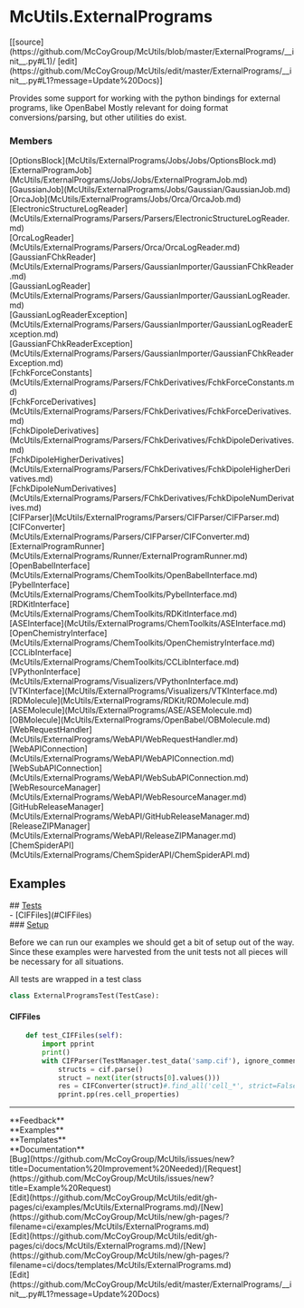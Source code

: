 # <a id="McUtils.ExternalPrograms">McUtils.ExternalPrograms</a> 
<div class="docs-source-link" markdown="1">
[[source](https://github.com/McCoyGroup/McUtils/blob/master/ExternalPrograms/__init__.py#L1)/
[edit](https://github.com/McCoyGroup/McUtils/edit/master/ExternalPrograms/__init__.py#L1?message=Update%20Docs)]
</div>
    
Provides some support for working with the python bindings for external programs, like OpenBabel
Mostly relevant for doing format conversions/parsing, but other utilities do exist.

### Members
<div class="container alert alert-secondary bg-light">
  <div class="row">
   <div class="col" markdown="1">
[OptionsBlock](McUtils/ExternalPrograms/Jobs/Jobs/OptionsBlock.md)   
</div>
   <div class="col" markdown="1">
[ExternalProgramJob](McUtils/ExternalPrograms/Jobs/Jobs/ExternalProgramJob.md)   
</div>
   <div class="col" markdown="1">
[GaussianJob](McUtils/ExternalPrograms/Jobs/Gaussian/GaussianJob.md)   
</div>
</div>
  <div class="row">
   <div class="col" markdown="1">
[OrcaJob](McUtils/ExternalPrograms/Jobs/Orca/OrcaJob.md)   
</div>
   <div class="col" markdown="1">
[ElectronicStructureLogReader](McUtils/ExternalPrograms/Parsers/Parsers/ElectronicStructureLogReader.md)   
</div>
   <div class="col" markdown="1">
[OrcaLogReader](McUtils/ExternalPrograms/Parsers/Orca/OrcaLogReader.md)   
</div>
</div>
  <div class="row">
   <div class="col" markdown="1">
[GaussianFChkReader](McUtils/ExternalPrograms/Parsers/GaussianImporter/GaussianFChkReader.md)   
</div>
   <div class="col" markdown="1">
[GaussianLogReader](McUtils/ExternalPrograms/Parsers/GaussianImporter/GaussianLogReader.md)   
</div>
   <div class="col" markdown="1">
[GaussianLogReaderException](McUtils/ExternalPrograms/Parsers/GaussianImporter/GaussianLogReaderException.md)   
</div>
</div>
  <div class="row">
   <div class="col" markdown="1">
[GaussianFChkReaderException](McUtils/ExternalPrograms/Parsers/GaussianImporter/GaussianFChkReaderException.md)   
</div>
   <div class="col" markdown="1">
[FchkForceConstants](McUtils/ExternalPrograms/Parsers/FChkDerivatives/FchkForceConstants.md)   
</div>
   <div class="col" markdown="1">
[FchkForceDerivatives](McUtils/ExternalPrograms/Parsers/FChkDerivatives/FchkForceDerivatives.md)   
</div>
</div>
  <div class="row">
   <div class="col" markdown="1">
[FchkDipoleDerivatives](McUtils/ExternalPrograms/Parsers/FChkDerivatives/FchkDipoleDerivatives.md)   
</div>
   <div class="col" markdown="1">
[FchkDipoleHigherDerivatives](McUtils/ExternalPrograms/Parsers/FChkDerivatives/FchkDipoleHigherDerivatives.md)   
</div>
   <div class="col" markdown="1">
[FchkDipoleNumDerivatives](McUtils/ExternalPrograms/Parsers/FChkDerivatives/FchkDipoleNumDerivatives.md)   
</div>
</div>
  <div class="row">
   <div class="col" markdown="1">
[CIFParser](McUtils/ExternalPrograms/Parsers/CIFParser/CIFParser.md)   
</div>
   <div class="col" markdown="1">
[CIFConverter](McUtils/ExternalPrograms/Parsers/CIFParser/CIFConverter.md)   
</div>
   <div class="col" markdown="1">
[ExternalProgramRunner](McUtils/ExternalPrograms/Runner/ExternalProgramRunner.md)   
</div>
</div>
  <div class="row">
   <div class="col" markdown="1">
[OpenBabelInterface](McUtils/ExternalPrograms/ChemToolkits/OpenBabelInterface.md)   
</div>
   <div class="col" markdown="1">
[PybelInterface](McUtils/ExternalPrograms/ChemToolkits/PybelInterface.md)   
</div>
   <div class="col" markdown="1">
[RDKitInterface](McUtils/ExternalPrograms/ChemToolkits/RDKitInterface.md)   
</div>
</div>
  <div class="row">
   <div class="col" markdown="1">
[ASEInterface](McUtils/ExternalPrograms/ChemToolkits/ASEInterface.md)   
</div>
   <div class="col" markdown="1">
[OpenChemistryInterface](McUtils/ExternalPrograms/ChemToolkits/OpenChemistryInterface.md)   
</div>
   <div class="col" markdown="1">
[CCLibInterface](McUtils/ExternalPrograms/ChemToolkits/CCLibInterface.md)   
</div>
</div>
  <div class="row">
   <div class="col" markdown="1">
[VPythonInterface](McUtils/ExternalPrograms/Visualizers/VPythonInterface.md)   
</div>
   <div class="col" markdown="1">
[VTKInterface](McUtils/ExternalPrograms/Visualizers/VTKInterface.md)   
</div>
   <div class="col" markdown="1">
[RDMolecule](McUtils/ExternalPrograms/RDKit/RDMolecule.md)   
</div>
</div>
  <div class="row">
   <div class="col" markdown="1">
[ASEMolecule](McUtils/ExternalPrograms/ASE/ASEMolecule.md)   
</div>
   <div class="col" markdown="1">
[OBMolecule](McUtils/ExternalPrograms/OpenBabel/OBMolecule.md)   
</div>
   <div class="col" markdown="1">
[WebRequestHandler](McUtils/ExternalPrograms/WebAPI/WebRequestHandler.md)   
</div>
</div>
  <div class="row">
   <div class="col" markdown="1">
[WebAPIConnection](McUtils/ExternalPrograms/WebAPI/WebAPIConnection.md)   
</div>
   <div class="col" markdown="1">
[WebSubAPIConnection](McUtils/ExternalPrograms/WebAPI/WebSubAPIConnection.md)   
</div>
   <div class="col" markdown="1">
[WebResourceManager](McUtils/ExternalPrograms/WebAPI/WebResourceManager.md)   
</div>
</div>
  <div class="row">
   <div class="col" markdown="1">
[GitHubReleaseManager](McUtils/ExternalPrograms/WebAPI/GitHubReleaseManager.md)   
</div>
   <div class="col" markdown="1">
[ReleaseZIPManager](McUtils/ExternalPrograms/WebAPI/ReleaseZIPManager.md)   
</div>
   <div class="col" markdown="1">
[ChemSpiderAPI](McUtils/ExternalPrograms/ChemSpiderAPI/ChemSpiderAPI.md)   
</div>
</div>
  <div class="row">
   <div class="col" markdown="1">
   
</div>
   <div class="col" markdown="1">
   
</div>
   <div class="col" markdown="1">
   
</div>
</div>
</div>





## Examples













<div class="collapsible-section">
 <div class="collapsible-section collapsible-section-header" markdown="1">
## <a class="collapse-link" data-toggle="collapse" href="#Tests-67a47f" markdown="1"> Tests</a> <a class="float-right" data-toggle="collapse" href="#Tests-67a47f"><i class="fa fa-chevron-down"></i></a>
 </div>
 <div class="collapsible-section collapsible-section-body collapse show" id="Tests-67a47f" markdown="1">
 - [CIFFiles](#CIFFiles)

<div class="collapsible-section">
 <div class="collapsible-section collapsible-section-header" markdown="1">
### <a class="collapse-link" data-toggle="collapse" href="#Setup-ed20a7" markdown="1"> Setup</a> <a class="float-right" data-toggle="collapse" href="#Setup-ed20a7"><i class="fa fa-chevron-down"></i></a>
 </div>
 <div class="collapsible-section collapsible-section-body collapse show" id="Setup-ed20a7" markdown="1">
 
Before we can run our examples we should get a bit of setup out of the way.
Since these examples were harvested from the unit tests not all pieces
will be necessary for all situations.

All tests are wrapped in a test class
```python
class ExternalProgramsTest(TestCase):
```

 </div>
</div>

#### <a name="CIFFiles">CIFFiles</a>
```python
    def test_CIFFiles(self):
        import pprint
        print()
        with CIFParser(TestManager.test_data('samp.cif'), ignore_comments=True) as cif:
            structs = cif.parse()
            struct = next(iter(structs[0].values()))
            res = CIFConverter(struct)#.find_all('cell_*', strict=False)
            pprint.pp(res.cell_properties)
```

 </div>
</div>






---


<div markdown="1" class="text-secondary">
<div class="container">
  <div class="row">
   <div class="col" markdown="1">
**Feedback**   
</div>
   <div class="col" markdown="1">
**Examples**   
</div>
   <div class="col" markdown="1">
**Templates**   
</div>
   <div class="col" markdown="1">
**Documentation**   
</div>
   <div class="col" markdown="1">
   
</div>
   <div class="col" markdown="1">
   
</div>
   <div class="col" markdown="1">
   
</div>
</div>
  <div class="row">
   <div class="col" markdown="1">
[Bug](https://github.com/McCoyGroup/McUtils/issues/new?title=Documentation%20Improvement%20Needed)/[Request](https://github.com/McCoyGroup/McUtils/issues/new?title=Example%20Request)   
</div>
   <div class="col" markdown="1">
[Edit](https://github.com/McCoyGroup/McUtils/edit/gh-pages/ci/examples/McUtils/ExternalPrograms.md)/[New](https://github.com/McCoyGroup/McUtils/new/gh-pages/?filename=ci/examples/McUtils/ExternalPrograms.md)   
</div>
   <div class="col" markdown="1">
[Edit](https://github.com/McCoyGroup/McUtils/edit/gh-pages/ci/docs/McUtils/ExternalPrograms.md)/[New](https://github.com/McCoyGroup/McUtils/new/gh-pages/?filename=ci/docs/templates/McUtils/ExternalPrograms.md)   
</div>
   <div class="col" markdown="1">
[Edit](https://github.com/McCoyGroup/McUtils/edit/master/ExternalPrograms/__init__.py#L1?message=Update%20Docs)   
</div>
   <div class="col" markdown="1">
   
</div>
   <div class="col" markdown="1">
   
</div>
   <div class="col" markdown="1">
   
</div>
</div>
</div>
</div>